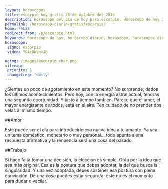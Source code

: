 ```yaml
---
layout: horoscopos
title: escorpio hoy gratis 25 de octubre del 2016 
description: Horóscopo del dia de hoy para escorpio. Horoscopo de hoy 25 de octubre del 2016. Las predicciones de amor, trabajo, vida personal gratis.
permalink: /horoscopo-diario-gratis/escorpio/
home: FALSE
redirect_from: /p/escorpio.html
keywords: horóscopo de hoy, horóscopo diario, horóscopo, horoscopos diarios gratis del dia de hoy, horóscopo diario gratis,horóscopo 2016, horóscopo esperanza gracia, horoscopo escorpio hoy, horoscop, horóscopos gratis, horoscopo escorpio, horoscopo escorpio 2016, Tarot, Astrologia, Zodíaco, escorpio, horoscopo gratis
horoscopo:
 signo: escorpio
 video: YO4cDW9nvJQ

ogimg: /images/escorpio_char.png
sitemap:
 priority: 1
 changefreq: 'daily'
---
```



¿Sientes un poco de agotamiento en este momento? No sorprende, dados los últimos acontecimientos. Pero hoy, con la energía astral actual, tendrás una segunda oportunidad. Y justo a tiempo también. Parece que el amor, el mayor energizante de todos, está en el aire. Ten cuidado de no prender dos velas al mismo tiempo.

##Amor

Este puede ser el día para introducirle esa nueva idea a tu amante. Ya sea un tema doméstico, monetario o muy personal... todo apunta a una respuesta afirmativa y la renuencia será una cosa del pasado.

##Trabajo

Si hace falta tomar una decisión, la elección es simple. Opta por la idea que sea más original. Esa es la postura que debes adoptar, la del que busca la singularidad. Y una vez adoptada, debes sostener esa postura con plena convicción. De una cosa puedes estar seguro/a: este no es el momento para dudar o vacilar.